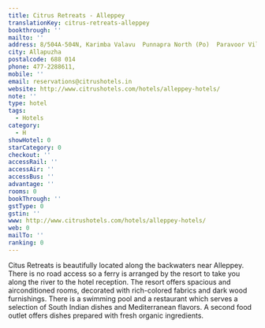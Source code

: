 ```yaml
---
title: Citrus Retreats - Alleppey
translationKey: citrus-retreats-alleppey
bookthrough: ''
mailto: ''
address: 8/504A-504N, Karimba Valavu  Punnapra North (Po)  Paravoor Village
city: Allapuzha
postalcode: 688 014
phone: 477-2288611,
mobile: ''
email: reservations@citrushotels.in
website: http://www.citrushotels.com/hotels/alleppey-hotels/
note: ''
type: hotel
tags:
  - Hotels
category:
  - H
showHotel: 0
starCategory: 0
checkout: ''
accessRail: ''
accessAir: ''
accessBus: ''
advantage: ''
rooms: 0
bookThrough: ''
gstType: 0
gstin: ''
www: http://www.citrushotels.com/hotels/alleppey-hotels/
web: 0
mailTo: ''
ranking: 0
---
```







Citus Retreats is beautifully located along the backwaters near Alleppey. There is no  road access so a ferry is arranged by the resort to take you along the river to the hotel reception.    The resort offers spacious and airconditioned  rooms, decorated with rich-colored fabrics and dark wood furnishings. There is a swimming pool and a restaurant which serves a selection of South Indian dishes and Mediterranean flavors. A second food outlet offers dishes prepared with fresh organic ingredients.  